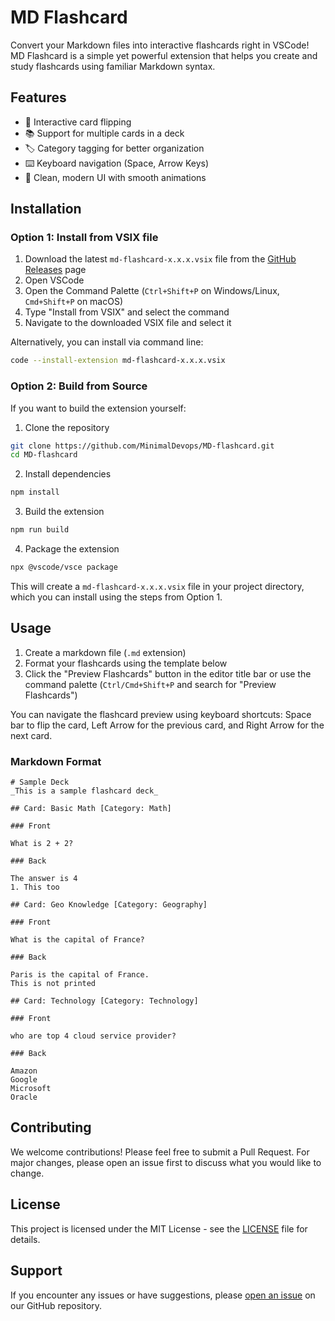 # MD Flashcard

Convert your Markdown files into interactive flashcards right in VSCode! MD Flashcard is a simple yet powerful extension that helps you create and study flashcards using familiar Markdown syntax.

## Features

- 🔄 Interactive card flipping
- 📚 Support for multiple cards in a deck
- 🏷️ Category tagging for better organization
- ⌨️ Keyboard navigation (Space, Arrow Keys)
- 🎨 Clean, modern UI with smooth animations

## Installation

### Option 1: Install from VSIX file

1. Download the latest `md-flashcard-x.x.x.vsix` file from the [GitHub Releases](https://github.com/MinimalDevops/MD-flashcard/tree/main/release) page
2. Open VSCode
3. Open the Command Palette (`Ctrl+Shift+P` on Windows/Linux, `Cmd+Shift+P` on macOS)
4. Type "Install from VSIX" and select the command
5. Navigate to the downloaded VSIX file and select it

Alternatively, you can install via command line:
```bash
code --install-extension md-flashcard-x.x.x.vsix
```

### Option 2: Build from Source

If you want to build the extension yourself:

1. Clone the repository
```bash
git clone https://github.com/MinimalDevops/MD-flashcard.git
cd MD-flashcard
```

2. Install dependencies
```bash
npm install
```

3. Build the extension
```bash
npm run build
```

4. Package the extension
```bash
npx @vscode/vsce package
```

This will create a `md-flashcard-x.x.x.vsix` file in your project directory, which you can install using the steps from Option 1.

## Usage

1. Create a markdown file (`.md` extension)
2. Format your flashcards using the template below
3. Click the "Preview Flashcards" button in the editor title bar or use the command palette (`Ctrl/Cmd+Shift+P` and search for "Preview Flashcards")

You can navigate the flashcard preview using keyboard shortcuts: Space bar to flip the card, Left Arrow for the previous card, and Right Arrow for the next card.

### Markdown Format

```
# Sample Deck
_This is a sample flashcard deck_

## Card: Basic Math [Category: Math]

### Front

What is 2 + 2?

### Back

The answer is 4
1. This too

## Card: Geo Knowledge [Category: Geography]

### Front

What is the capital of France?

### Back 

Paris is the capital of France.
This is not printed

## Card: Technology [Category: Technology]

### Front

who are top 4 cloud service provider?

### Back 

Amazon
Google
Microsoft
Oracle
```

## Contributing

We welcome contributions! Please feel free to submit a Pull Request. For major changes, please open an issue first to discuss what you would like to change.

## License

This project is licensed under the MIT License - see the [LICENSE](LICENSE) file for details.

## Support

If you encounter any issues or have suggestions, please [open an issue](https://github.com/MinimalDevops/MD-flashcard/issues) on our GitHub repository. 